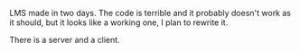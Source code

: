 LMS made in two days. The code is terrible and it probably doesn't work as it should, but it looks like a working one, I plan to rewrite it.

There is a server and a client.
